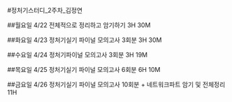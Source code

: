 #정처기스터디_2주차_김정연

##월요일 4/22
전체적으로 정리하고 암기하기
3H 30M

##화요일 4/23
정처기실기 파이널 모의고사 3회분
3H 30M

##수요일 4/24
정처기파이널 모의고사 3회분
3H 19M

##목요일 4/25
정처기실기 파이널 모의고사 6회분
6H 10M

##금요일 4/26
정처기실기 파이널 모의고사 10회분 + 네트워크파트 암기 및 전체정리
11H
